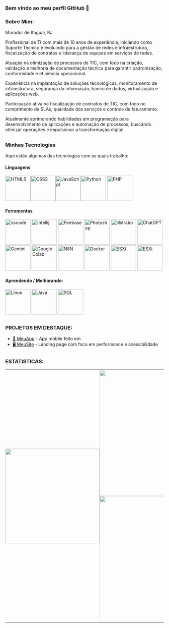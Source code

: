 ### Bem vindo ao meu perfil GitHub 👋

### Sobre Mim:
Morador de Itaguaí, RJ

Profissional de TI com mais de 10 anos de experiência, iniciando como Suporte Técnico e evoluindo para a gestão de redes e infraestrutura, fiscalização de contratos e liderança de equipes em serviços de redes.

Atuação na otimização de processos de TIC, com foco na criação, validação e melhoria de documentação técnica para garantir padronização, conformidade e eficiência operacional.

Experiência na implantação de soluções tecnológicas, monitoramento de infraestrutura, segurança da informação, banco de dados, virtualização e aplicações web.

Participação ativa na fiscalização de contratos de TIC, com foco no cumprimento de SLAs, qualidade dos serviços e controle de faturamento.

Atualmente aprimorando habilidades em programação para desenvolvimento de aplicações e automação de processos, buscando otimizar operações e impulsionar a transformação digital.

##

### Minhas Tecnologias
Aqui estão algumas das tecnologias com as quais trabalho:

#### Linguagens

<img alt="HTML5" title="HTML5" height="80" width="80" src="https://w3schoolsua.github.io/hyperskillua/svg/HTML5_icon.svg"><img alt="CSS3" title="CSS3" height="80" width="80" src="https://coryrylan.com/assets/images/posts/types/css.svg"><img alt="JavaScript" title="JavaScript" height="80" width="80" src="https://static.vecteezy.com/system/resources/previews/027/127/463/non_2x/javascript-logo-javascript-icon-transparent-free-png.png"><img alt="Python" title="Python" height="80" width="80" src="https://www.datacode.in/static/media/Python.7b71508d65970475824c.svg">    <img alt="PHP" title="PHP" height="80" width="80" src="https://cdn.prod.website-files.com/62038ffc9cd2db4558e3c7b7/6242ba88faee5ceb27b7d9bf_php.svg">

#### Ferramentas

<img alt="vscode" title="vscode" height="80" width="80" src="https://cdn.prod.website-files.com/638179bb236f1f4d9473fa36/63ac8818d827c5880b4c0712_vscode-logo.svg">  <img alt="Intellij" title="Intellij" height="80" width="80" src="https://cdn.worldvectorlogo.com/logos/intellij-idea-1.svg">  <img alt="Firebase" title="Firebase" height="80" width="80" src="https://cdn.prod.website-files.com/658002b040896ac0d98d8f10/65b759be4af7aae97ace8a5e_20848057.svg">  <img alt="Photoshop" title="Photoshop" height="80" width="80" src="https://www.computerschulung-duesseldorf.de/fileadmin/media/icons-produkt/Adobe-Photoshop-CC-icon.svg">   <img alt="Illstrator" title="Illstrator" height="80" width="80" src="https://static-00.iconduck.com/assets.00/adobe-illustrator-icon-2048x2048-61vks2fd.png"> <img alt="ChatGPT" title="ChatGPT" height="80" width="80" src="https://shoemakerfilms.com/wp-content/uploads/2023/03/ChatGPT_logo.svg"> <img alt="Gemini" title="Gemini" height="80" width="80" src="https://upload.wikimedia.org/wikipedia/commons/f/f0/Google_Bard_logo.svg"> <img alt="Google Colab" title="Google Colab" height="80" width="80" src="https://registry.npmmirror.com/@lobehub/icons-static-png/latest/files/light/colab-color.png"> <img alt="N8N" title="N8N" height="80" width="80" src="https://registry.npmmirror.com/@lobehub/icons-static-png/latest/files/dark/n8n-color.png"> <img alt="Docker" title="Docker" height="80" width="80" src="https://static-00.iconduck.com/assets.00/docker-icon-2048x2048-5mc7mvtn.png"> <img alt="ESXi" title="Docker" height="80" width="80" src="https://e7.pngegg.com/pngimages/896/165/png-clipart-green-and-yellow-logo-vmware-vsphere-vmware-esxi-virtual-machine-host-high-definition-miscellaneous-computer-network-thumbnail.png"> <img alt="ESXi" title="Proxmox" height="80" width="80" src="https://img.icons8.com/fluent/512/proxmox.png"> 






#### Aprendendo / Melhorando:


<img alt="Linux" title="Linux" height="80" width="80" src="https://www.datacode.in/static/media/linux.db762ce7739a216d308d.svg"> <img alt="Java" title="Java" height="80" width="80" src="https://cdn-icons-png.flaticon.com/512/5968/5968282.png">  <img alt="SQL" title="SQL" height="80" width="80" src="https://amanduhkv.github.io/static/media/postgresql.af1eefab03322d8c1787f8e1598e2074.svg">

## 
### PROJETOS EM DESTAQUE:

- [📱 MeuApp](https://github.com/usuario/meuapp) - App mobile feito em 
- [🖥️ MeuSite](https://github.com/amaro-netto/dark-mode-portfolio) - Landing page com foco em performance e acessibilidade

##
### ESTATISTICAS:

<div align="center">
  <table style="border-collapse: collapse; border: none;">
    <tr align="center">
      <td align="center" rowspan="0" style="padding: 0;">
        <img width="300em" src="https://github-readme-stats.vercel.app/api/top-langs/?username=amaro-netto&layout=donut-vertical&theme=dark&hide_border=true"/>
      </td>
      <td align="left" style="padding: 0;" width="430em">
        <img width="400em" src="https://github-readme-streak-stats.herokuapp.com/?user=amaro-netto&theme=dark&hide_border=true"/>
        <img width="400em" src="https://github-readme-stats.vercel.app/api?username=amaro-netto&show_icons=true&theme=dark&include_all_commits=true&hide_border=true"/>
      </td>
    </tr>
     </table>
</div>




